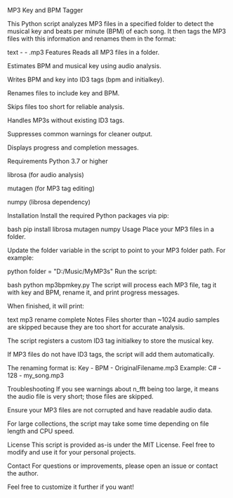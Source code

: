 MP3 Key and BPM Tagger


This Python script analyzes MP3 files in a specified folder to detect the musical key and beats per minute (BPM) of each song. It then tags the MP3 files with this information and renames them in the format:

text
<key> - <bpm> - <original filename>.mp3
Features
Reads all MP3 files in a folder.

Estimates BPM and musical key using audio analysis.

Writes BPM and key into ID3 tags (bpm and initialkey).

Renames files to include key and BPM.

Skips files too short for reliable analysis.

Handles MP3s without existing ID3 tags.

Suppresses common warnings for cleaner output.

Displays progress and completion messages.

Requirements
Python 3.7 or higher

librosa (for audio analysis)

mutagen (for MP3 tag editing)

numpy (librosa dependency)

Installation
Install the required Python packages via pip:

bash
pip install librosa mutagen numpy
Usage
Place your MP3 files in a folder.

Update the folder variable in the script to point to your MP3 folder path. For example:

python
folder = "D:/Music/MyMP3s"
Run the script:

bash
python mp3bpmkey.py
The script will process each MP3 file, tag it with key and BPM, rename it, and print progress messages.

When finished, it will print:

text
mp3 rename complete
Notes
Files shorter than ~1024 audio samples are skipped because they are too short for accurate analysis.

The script registers a custom ID3 tag initialkey to store the musical key.

If MP3 files do not have ID3 tags, the script will add them automatically.

The renaming format is:
Key - BPM - OriginalFilename.mp3
Example: C# - 128 - my_song.mp3

Troubleshooting
If you see warnings about n_fft being too large, it means the audio file is very short; those files are skipped.

Ensure your MP3 files are not corrupted and have readable audio data.

For large collections, the script may take some time depending on file length and CPU speed.

License
This script is provided as-is under the MIT License. Feel free to modify and use it for your personal projects.

Contact
For questions or improvements, please open an issue or contact the author.

Feel free to customize it further if you want!
